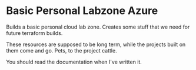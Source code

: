 # Basic Personal Labzone Azure
Builds a basic personal cloud lab zone. Creates some stuff that we need for future terraform builds. 

These resources are supposed to be long term, while the projects built on them come and go. Pets, to the project cattle.

You should read the documentation when I've written it.